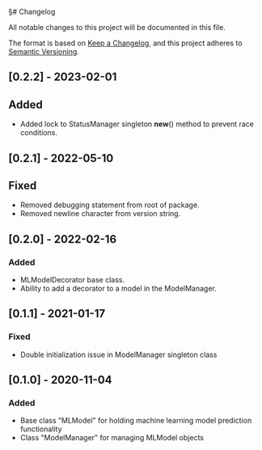 §# Changelog

All notable changes to this project will be documented in this file.

The format is based on [Keep a Changelog](https://keepachangelog.com/en/1.0.0/),
and this project adheres to [Semantic Versioning](https://semver.org/spec/v2.0.0.html).

## [0.2.2] - 2023-02-01

## Added
- Added lock to StatusManager singleton __new__() method to prevent race conditions.

## [0.2.1] - 2022-05-10

## Fixed
- Removed debugging statement from root of package.
- Removed newline character from version string.

## [0.2.0] - 2022-02-16

### Added
- MLModelDecorator base class.
- Ability to add a decorator to a model in the ModelManager.

## [0.1.1] - 2021-01-17

### Fixed
- Double initialization issue in ModelManager singleton class

## [0.1.0] - 2020-11-04

### Added
- Base class "MLModel" for holding machine learning model prediction functionality
- Class "ModelManager" for managing MLModel objects
